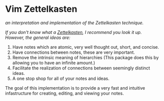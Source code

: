 # Vim Zettelkasten
*an interpretation and implementation of the Zettelkasten technique.*

*If you don't know what a [Zettelkasten](https://en.wikipedia.org/wiki/Zettelkasten), I recommend you look it up. However, the general ideas are:*
1. Have notes which are atomic, very well thought out, short, and concise.
1. Have connections between notes, these are very important.
1. Remove the intrinsic meaning of hierarchies (This package does this by allowing you to have an infinite amount.)
1. Facilitate the realization of connections between seemingly distinct ideas.
1. A one stop shop for all of your notes and ideas.

The goal of this implementation is to provide a very fast and intuitive infastructure for creating, editing, and viewing your notes.
